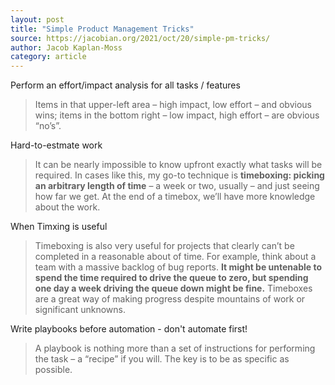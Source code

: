 ```yaml
---
layout: post
title: "Simple Product Management Tricks"
source: https://jacobian.org/2021/oct/20/simple-pm-tricks/
author: Jacob Kaplan-Moss
category: article
---
```


Perform an effort/impact analysis for all tasks / features

> Items in that upper-left area – high impact, low effort – and obvious wins; items in the bottom right – low impact, high effort – are obvious “no’s”.

Hard-to-estmate work

> It can be nearly impossible to know upfront exactly what tasks will be required. In cases like this, my go-to technique is **timeboxing: picking an arbitrary length of time** – a week or two, usually – and just seeing how far we get. At the end of a timebox, we’ll have more knowledge about the work.

When Timxing is useful
> Timeboxing is also very useful for projects that clearly can’t be completed in a reasonable about of time. For example, think about a team with a massive backlog of bug reports. **It might be untenable to spend the time required to drive the queue to zero, but spending one day a week driving the queue down might be fine.** Timeboxes are a great way of making progress despite mountains of work or significant unknowns.

Write playbooks before automation - don't automate first!

> A playbook is nothing more than a set of instructions for performing the task – a “recipe” if you will. The key is to be as specific as possible.
